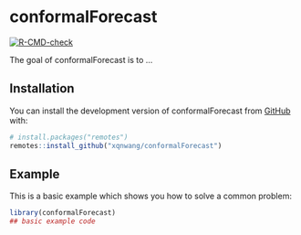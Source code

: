 
# conformalForecast

<!-- badges: start -->
[![R-CMD-check](https://github.com/xqnwang/conformalForecast/actions/workflows/R-CMD-check.yaml/badge.svg)](https://github.com/xqnwang/conformalForecast/actions/workflows/R-CMD-check.yaml)
<!-- badges: end -->

The goal of conformalForecast is to ...

## Installation

You can install the development version of conformalForecast from [GitHub](https://github.com/xqnwang/conformalForecast) with:

``` r
# install.packages("remotes")
remotes::install_github("xqnwang/conformalForecast")
```

## Example

This is a basic example which shows you how to solve a common problem:

``` r
library(conformalForecast)
## basic example code
```

